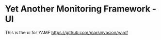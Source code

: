 # Yet Another Monitoring Framework - UI

This is the ui for YAMF https://github.com/marsinvasion/yamf
